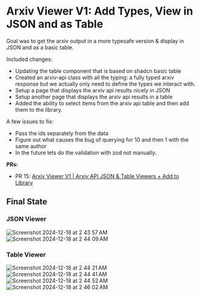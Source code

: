# Arxiv Viewer V1: Add Types, View in JSON and as Table

Goal was to get the arxiv output in a more typesafe version & display in JSON and as a basic table.

Included changes:
- Updating the table component that is based on shadcn basic table
- Created an arxiv-api class with all the typing: a fully typed arxiv response but we actually only need to define the types we interact with.
- Setup a page that displays the arxiv api results nicely in JSON
- Setup another page that displays the arxiv api results in a table
- Added the ability to select items from the arxiv api table and then add them to the library.

A few issues to fix:
- Pass the ids separately from the data
- Figure out what causes the bug of querying for 10 and then 1 with the same author
- In the future lets do the validation with zod not manually.

**PRs:**
- PR 15: [Arxiv Viewer V1 | Arxiv API JSON & Table Viewers + Add to Library](https://github.com/drothermel/frontend_practice/pull/15)

## Final State

### JSON Viewer
![Screenshot 2024-12-18 at 2 43 57 AM](https://github.com/user-attachments/assets/e2f25ad7-a9a2-43c1-82a2-5026fe9f8ab4)
![Screenshot 2024-12-18 at 2 44 09 AM](https://github.com/user-attachments/assets/546c7475-73ca-41db-acbb-5a9266b9632f)

### Table Viewer
![Screenshot 2024-12-18 at 2 44 21 AM](https://github.com/user-attachments/assets/a0506f83-c663-4078-9795-7bf862597240)
![Screenshot 2024-12-18 at 2 44 41 AM](https://github.com/user-attachments/assets/c6dab24c-0ab2-4e0b-9f18-e7b0c8cfdf2e)
![Screenshot 2024-12-18 at 2 44 52 AM](https://github.com/user-attachments/assets/90d3593e-5d50-4050-b3be-bf1229d40026)
![Screenshot 2024-12-18 at 2 46 02 AM](https://github.com/user-attachments/assets/6fc4fe56-5a7d-4023-a48a-12b4aec642fb)

